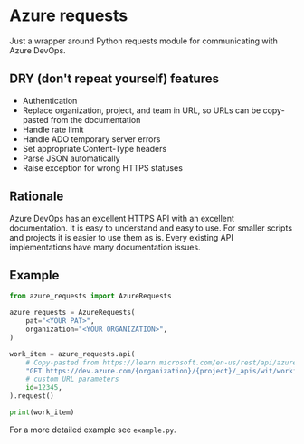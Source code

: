 # Azure requests

Just a wrapper around Python requests module for communicating with Azure DevOps.

## DRY (don't repeat yourself) features

- Authentication
- Replace organization, project, and team in URL, so URLs can be copy-pasted from the documentation
- Handle rate limit
- Handle ADO temporary server errors
- Set appropriate Content-Type headers
- Parse JSON automatically
- Raise exception for wrong HTTPS statuses

## Rationale

Azure DevOps has an excellent HTTPS API with an excellent documentation. It is easy to understand and easy to use. For smaller scripts and projects it is easier to use them as is. Every existing API implementations have many documentation issues.

## Example

```python
from azure_requests import AzureRequests

azure_requests = AzureRequests(
    pat="<YOUR PAT>",
    organization="<YOUR ORGANIZATION>",
)

work_item = azure_requests.api(
    # Copy-pasted from https://learn.microsoft.com/en-us/rest/api/azure/devops/wit/work-items/get-work-item?view=azure-devops-rest-7.0&tabs=HTTP
    "GET https://dev.azure.com/{organization}/{project}/_apis/wit/workitems/{id}?api-version=7.0",
    # custom URL parameters
    id=12345,
).request()

print(work_item)
```

For a more detailed example see `example.py`.
